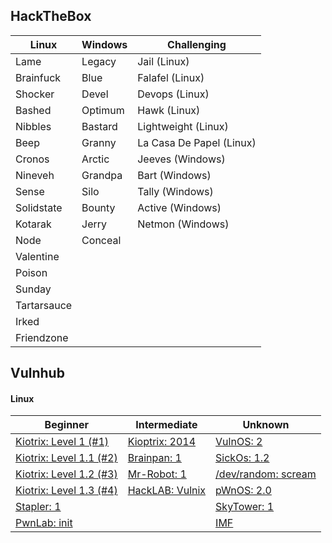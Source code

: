 ## HackTheBox

Linux | Windows | Challenging
---|---|---
Lame | Legacy | Jail (Linux)
Brainfuck | Blue | Falafel (Linux)
Shocker | Devel | Devops (Linux)
Bashed | Optimum | Hawk (Linux)
Nibbles | Bastard | Lightweight (Linux)
Beep | Granny | La Casa De Papel (Linux)
Cronos | Arctic | Jeeves (Windows)
Nineveh | Grandpa | Bart (Windows)
Sense | Silo | Tally (Windows)
Solidstate | Bounty | Active (Windows)
Kotarak | Jerry | Netmon (Windows)
Node | Conceal |
Valentine | |
Poison | |
Sunday | |
Tartarsauce | |
Irked | |
Friendzone | |

## Vulnhub

#### Linux

Beginner | Intermediate | Unknown
---|---|---
[Kiotrix: Level 1 (#1)](https://www.vulnhub.com/entry/kioptrix-level-1-1,22/) | [Kioptrix: 2014](https://www.vulnhub.com/entry/kioptrix-2014-5,62/) | [VulnOS: 2](https://www.vulnhub.com/entry/vulnos-2,147/)
[Kiotrix: Level 1.1 (#2)](https://www.vulnhub.com/entry/kioptrix-level-11-2,23/) | [Brainpan: 1](https://www.vulnhub.com/entry/brainpan-1,51/) | [SickOs: 1.2](https://www.vulnhub.com/entry/sickos-12,144/)
[Kiotrix: Level 1.2 (#3)](https://www.vulnhub.com/entry/kioptrix-level-12-3,24/) | [Mr-Robot: 1](https://www.vulnhub.com/entry/mr-robot-1,151/) | [/dev/random: scream](https://www.vulnhub.com/entry/devrandom-scream,47/)
[Kiotrix: Level 1.3 (#4)](https://www.vulnhub.com/entry/kioptrix-level-13-4,25/) | [HackLAB: Vulnix](https://www.vulnhub.com/entry/hacklab-vulnix,48/) | [pWnOS: 2.0](https://www.vulnhub.com/entry/pwnos-20-pre-release,34/)
[Stapler: 1](https://www.vulnhub.com/entry/stapler-1,150/) | | [SkyTower: 1](https://www.vulnhub.com/entry/skytower-1,96/)
[PwnLab: init](https://www.vulnhub.com/entry/pwnlab-init,158/) | | [IMF](https://www.vulnhub.com/entry/imf-1,162/)
